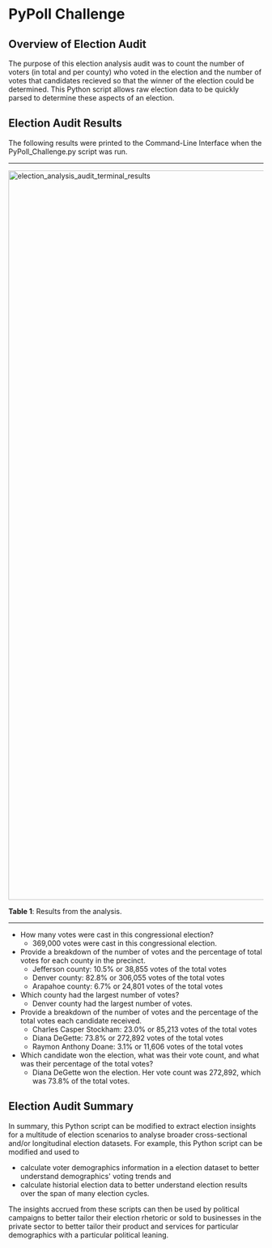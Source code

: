 # PyPoll Challenge

## Overview of Election Audit
The purpose of this election analysis audit was to count the number of voters (in total and per county) who voted in the election and the number of votes that candidates recieved so that the winner of the election could be determined. This Python script allows raw election data to be quickly parsed to determine these aspects of an election.

## Election Audit Results

The following results were printed to the Command-Line Interface when the PyPoll_Challenge.py script was run.

_____

<img width="1440" alt="election_analysis_audit_terminal_results" src="https://user-images.githubusercontent.com/80941606/191450316-e33da5b1-1f09-48e3-9c86-519203823c4c.png">

**Table 1**: Results from the analysis.

_____

* How many votes were cast in this congressional election?
  * 369,000 votes were cast in this congressional election.
* Provide a breakdown of the number of votes and the percentage of total votes for each county in the precinct.
  * Jefferson county: 10.5% or 38,855 votes of the total votes
  * Denver county: 82.8% or 306,055 votes of the total votes
  * Arapahoe county: 6.7% or 24,801 votes of the total votes
* Which county had the largest number of votes?
  * Denver county had the largest number of votes.
* Provide a breakdown of the number of votes and the percentage of the total votes each candidate received.
  * Charles Casper Stockham: 23.0% or 85,213 votes of the total votes
  * Diana DeGette: 73.8% or 272,892 votes of the total votes
  * Raymon Anthony Doane: 3.1% or 11,606 votes of the total votes
* Which candidate won the election, what was their vote count, and what was their percentage of the total votes?
  * Diana DeGette won the election. Her vote count was 272,892, which was 73.8% of the total votes.

## Election Audit Summary
In summary, this Python script can be modified to extract election insights for a multitude of election scenarios to analyse broader cross-sectional and/or longitudinal election datasets. For example, this Python script can be modified and used to
* calculate voter demographics information in a election dataset to better understand demographics' voting trends and
* calculate historial election data to better understand election results over the span of many election cycles.

The insights accrued from these scripts can then be used by political campaigns to better tailor their election rhetoric or sold to businesses in the private sector to better tailor their product and services for particular demographics with a particular political leaning.
